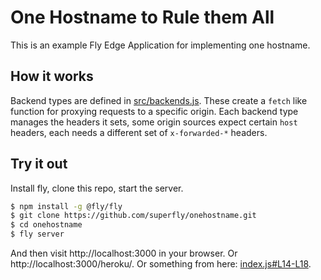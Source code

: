 # One Hostname to Rule them All

This is an example Fly Edge Application for implementing one hostname.

## How it works

Backend types are defined in [src/backends.js](src/backends.js). These create a `fetch` like function for proxying requests to a specific origin. Each backend type manages the headers it sets, some origin sources expect certain `host` headers, each needs a different set of `x-forwarded-*` headers.

## Try it out

Install fly, clone this repo, start the server.

```bash
$ npm install -g @fly/fly
$ git clone https://github.com/superfly/onehostname.git
$ cd onehostname
$ fly server
```

And then visit http://localhost:3000 in your browser. Or http://localhost:3000/heroku/. Or something from here: [index.js#L14-L18](index.js#L14-L18).
